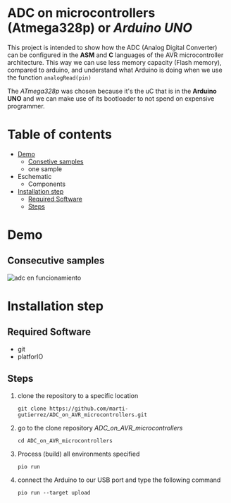 # ADC on microcontrollers (Atmega328p) or *Arduino UNO*

This project is intended to show how the ADC (Analog Digital Converter) can be configured in the **ASM** and **C** languages of the AVR microcontroller architecture. This way we can use less memory capacity (Flash memory), compared to arduino, and understand what Arduino is doing when we use the function `analogRead(pin)`

The *ATmega328p* was chosen because it's the uC that is in the **Arduino UNO** and we can make use of its bootloader to not spend on expensive programmer.


# Table of contents

- [Demo](#demo)
    - [Consetive samples](#consecutive-samples)
    - one sample
- Eschematic
    - Components
- [Installation step](#installation-step)
    - [Required Software](#required-software)
    - [Steps](#steps)


# Demo

## Consecutive samples
![adc en funcionamiento](https://media.giphy.com/media/GETaiFQgjzHZXZr7D3/giphy.gif)

# Installation step

## Required Software

- git 
- platforIO

## Steps

1. clone the repository to a specific location

    `git clone https://github.com/marti-gutierrez/ADC_on_AVR_microcontrollers.git`

2. go to the clone repository *ADC_on_AVR_microcontrollers*

    `cd ADC_on_AVR_microcontrollers`

3. Process (build) all environments specified

    `pio run`

4. connect the Arduino to our USB port and type the following command

    `pio run --target upload`
